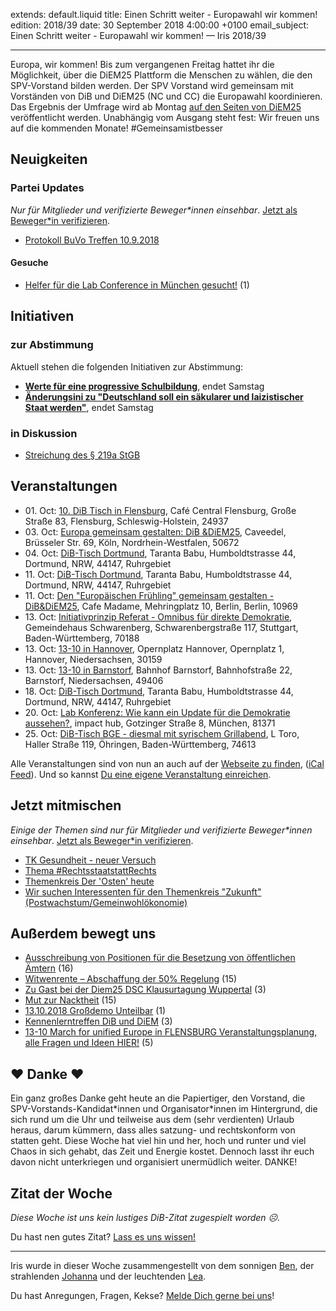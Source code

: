 extends: default.liquid
title: Einen Schritt weiter - Europawahl wir kommen!
edition: 2018/39
date: 30 September 2018 4:00:00 +0100
email_subject: Einen Schritt weiter - Europawahl wir kommen! — Iris 2018/39

---

Europa, wir kommen! Bis zum vergangenen Freitag hattet ihr die Möglichkeit, über die DiEM25 Plattform die Menschen zu wählen, die den SPV-Vorstand bilden werden. Der SPV Vorstand wird gemeinsam mit Vorständen von DiB und DiEM25 (NC und CC) die Europawahl koordinieren. Das Ergebnis der Umfrage wird ab Montag [auf den Seiten von DiEM25](https://internal.diem25.org/elections/10/results) veröffentlicht werden. Unabhängig vom Ausgang steht fest: Wir freuen uns auf die kommenden Monate! #Gemeinsamistbesser 
## Neuigkeiten

### Partei Updates

_Nur für Mitglieder und verifizierte Beweger\*innen einsehbar_. [Jetzt als Beweger\*in verifizieren](https://bewegung.jetzt/bewegerin-werden/).

 - [Protokoll BuVo Treffen 10.9.2018](https://marktplatz.bewegung.jetzt/t/protokoll-buvo-treffen-10-9-2018/24934)

#### Gesuche

- [Helfer für die Lab Conference in München gesucht!](https://marktplatz.bewegung.jetzt/t/helfer-fuer-die-lab-conference-in-muenchen-gesucht/25362) (1)
 

## Initiativen

### zur Abstimmung
Aktuell stehen die folgenden Initiativen zur Abstimmung:

 - **[Werte für eine progressive Schulbildung](https://abstimmen.bewegung.jetzt/initiative/197-werte-fur-eine-progressive-schulbildung)**, endet Samstag
 - **[Änderungsini zu "Deutschland soll ein säkularer und laizistischer Staat werden"](https://abstimmen.bewegung.jetzt/initiative/195-anderungsini-zu-deutschland-soll-ein-sakularer-und-laizistischer-staat-werden)**, endet Samstag

### in Diskussion
 - [Streichung des § 219a StGB](https://abstimmen.bewegung.jetzt/initiative/202-streichung-des-219a-stgb)


## Veranstaltungen

 - 01.&nbsp;Oct: [10. DiB Tisch in Flensburg](https://bewegung.jetzt/veranstaltungen/8099/), Café Central Flensburg, Große Straße 83, Flensburg, Schleswig-Holstein, 24937
 - 03.&nbsp;Oct: [Europa gemeinsam gestalten: DiB &amp;DiEM25](https://bewegung.jetzt/veranstaltungen/europa-gemeinsam-gestalten-dib-diem25/), Caveedel, Brüsseler Str. 69, Köln, Nordrhein-Westfalen, 50672
 - 04.&nbsp;Oct: [DiB-Tisch Dortmund](https://bewegung.jetzt/veranstaltungen/dib-tisch-dortmund-2018-10-04/), Taranta Babu, Humboldtstrasse 44, Dortmund, NRW, 44147, Ruhrgebiet
 - 11.&nbsp;Oct: [DiB-Tisch Dortmund](https://bewegung.jetzt/veranstaltungen/dib-tisch-dortmund-2018-10-11/), Taranta Babu, Humboldtstrasse 44, Dortmund, NRW, 44147, Ruhrgebiet
 - 11.&nbsp;Oct: [Den "Europäischen Frühling" gemeinsam gestalten - DiB&amp;DiEM25](https://bewegung.jetzt/veranstaltungen/den-europaeischen-fruehling-gemeinsam-gestalten-dibdiem25/), Cafe Madame, Mehringplatz 10, Berlin, Berlin, 10969
 - 13.&nbsp;Oct: [Initiativprinzip Referat - Omnibus für direkte Demokratie](https://bewegung.jetzt/veranstaltungen/initiativprinzip-referat-omnibus-fuer-direkte-demokratie/), Gemeindehaus Schwarenberg, Schwarenbergstraße 117, Stuttgart, Baden-Württemberg, 70188
 - 13.&nbsp;Oct: [13-10 in Hannover](https://bewegung.jetzt/veranstaltungen/13-10-in-hannover/), Opernplatz Hannover, Opernplatz 1, Hannover, Niedersachsen, 30159
 - 13.&nbsp;Oct: [13-10 in Barnstorf](https://bewegung.jetzt/veranstaltungen/13-10-in-barnstorf/), Bahnhof Barnstorf, Bahnhofstraße 22, Barnstorf, Niedersachsen, 49406
 - 18.&nbsp;Oct: [DiB-Tisch Dortmund](https://bewegung.jetzt/veranstaltungen/dib-tisch-dortmund-2018-10-18/), Taranta Babu, Humboldtstrasse 44, Dortmund, NRW, 44147, Ruhrgebiet
 - 20.&nbsp;Oct: [Lab Konferenz: Wie kann ein Update für die Demokratie aussehen?](https://bewegung.jetzt/veranstaltungen/lab-konferenz-wie-kann-ein-update-fuer-die-demokratie-aussehen/), impact hub, Gotzinger Straße 8, München, 81371
 - 25.&nbsp;Oct: [DiB-Tisch BGE - diesmal mit syrischem Grillabend](https://bewegung.jetzt/veranstaltungen/dib-tisch-bge-diesmal-mit-syrischem-grillabend/), L Toro, Haller Straße 119, Öhringen, Baden-Württemberg, 74613


Alle Veranstaltungen sind von nun an auch auf der [Webseite zu finden](https://bewegung.jetzt/veranstaltungen/), ([iCal Feed](https://bewegung.jetzt/?ical=1)). Und so kannst [Du eine eigene Veranstaltung einreichen](https://marktplatz.bewegung.jetzt/t/eine-veranstaltung-auf-der-webseite-einreichen/21379).

## Jetzt mitmischen

_Einige der Themen sind nur für Mitglieder und verifizierte Beweger\*innen einsehbar_. [Jetzt als Beweger\*in verifizieren](https://bewegung.jetzt/bewegerin-werden/).

 - [TK Gesundheit - neuer Versuch](https://marktplatz.bewegung.jetzt/t/tk-gesundheit-neuer-versuch/25186)
 - [Thema #RechtsstaatstattRechts](https://marktplatz.bewegung.jetzt/t/thema-rechtsstaatstattrechts/24804)
 - [Themenkreis Der 'Osten' heute](https://marktplatz.bewegung.jetzt/t/themenkreis-der-osten-heute/20162)
 - [Wir suchen Interessenten für den Themenkreis "Zukunft" (Postwachstum/Gemeinwohlökonomie)](https://marktplatz.bewegung.jetzt/t/wir-suchen-interessenten-fuer-den-themenkreis-zukunft-postwachstum-gemeinwohloekonomie/16439)



## Außerdem bewegt uns

 - [Ausschreibung von Positionen für die Besetzung von öffentlichen Ämtern](https://marktplatz.bewegung.jetzt/t/ausschreibung-von-positionen-fuer-die-besetzung-von-oeffentlichen-aemtern/25323) (16)
 - [Witwenrente – Abschaffung der 50% Regelung](https://marktplatz.bewegung.jetzt/t/witwenrente-abschaffung-der-50-regelung/25302) (15)
 - [Zu Gast bei der Diem25 DSC Klausurtagung Wuppertal](https://marktplatz.bewegung.jetzt/t/zu-gast-bei-der-diem25-dsc-klausurtagung-wuppertal/25257) (3)
 - [Mut zur Nacktheit](https://marktplatz.bewegung.jetzt/t/mut-zur-nacktheit/25369) (15)
 - [13.10.2018 Großdemo Unteilbar](https://marktplatz.bewegung.jetzt/t/13-10-2018-grossdemo-unteilbar/25340) (1)
 - [Kennenlerntreffen DiB und DiEM](https://marktplatz.bewegung.jetzt/t/kennenlerntreffen-dib-und-diem/25368) (3)
 - [13-10 March for unified Europe in FLENSBURG Veranstaltungsplanung, alle Fragen und Ideen HIER!](https://marktplatz.bewegung.jetzt/t/13-10-march-for-unified-europe-in-flensburg-veranstaltungsplanung-alle-fragen-und-ideen-hier/25254) (5)
 

## ❤️ Danke ❤️
Ein ganz großes Danke geht heute an die Papiertiger, den Vorstand, die SPV-Vorstands-Kandidat\*innen und Organisator\*innen im Hintergrund, die sich rund um die Uhr und teilweise aus dem (sehr verdienten) Urlaub heraus, darum kümmern, dass alles satzung- und rechtskonform von statten geht. Diese Woche hat viel hin und her, hoch und runter und viel Chaos in sich gehabt, das Zeit und Energie kostet. Dennoch lasst ihr euch davon nicht unterkriegen und organisiert unermüdlich weiter. DANKE!

## Zitat der Woche
_Diese Woche ist uns kein lustiges DiB-Zitat zugespielt worden ☹._

Du hast nen gutes Zitat? [Lass es uns wissen!](https://marktplatz.bewegung.jetzt/t/lustige-dib-zitate/10175)


---

Iris wurde in dieser Woche zusammengestellt von dem sonnigen [Ben](https://marktplatz.bewegung.jetzt/u/Ben/), der strahlenden [Johanna](https://marktplatz.bewegung.jetzt/u/Johanna/) und der leuchtenden [Lea](https://marktplatz.bewegung.jetzt/u/Leia/).

Du hast Anregungen, Fragen, Kekse? [Melde Dich gerne bei uns](https://marktplatz.bewegung.jetzt/t/neu-iris-die-woechtliche-zusammenfasssung-zum-sonntagsbrunch/10990)!

